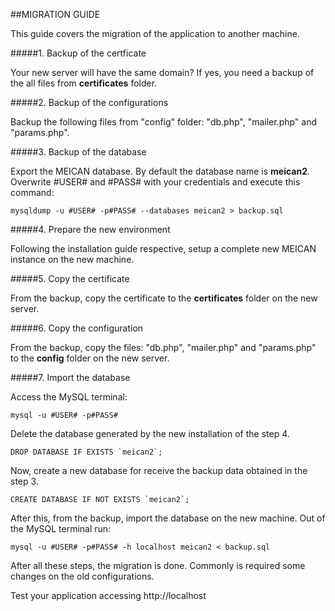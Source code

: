 ##MIGRATION GUIDE

This guide covers the migration of the application to another machine.

#####1. Backup of the certficate

Your new server will have the same domain? If yes, you need a backup of the all files from **certificates** folder.

#####2. Backup of the configurations

Backup the following files from "config" folder: "db.php", "mailer.php" and "params.php". 

#####3. Backup of the database

Export the MEICAN database. By default the database name is **meican2**. Overwrite #USER# and #PASS# with your credentials and execute this command:

```
mysqldump -u #USER# -p#PASS# --databases meican2 > backup.sql
```

#####4. Prepare the new environment

Following the installation guide respective, setup a complete new MEICAN instance on the new machine.

#####5. Copy the certificate

From the backup, copy the certificate to the **certificates** folder on the new server.

#####6. Copy the configuration

From the backup, copy the files: "db.php", "mailer.php" and "params.php" to the **config** folder on the new server.

#####7. Import the database

Access the MySQL terminal:

```
mysql -u #USER# -p#PASS#
```

Delete the database generated by the new installation of the step 4. 

```
DROP DATABASE IF EXISTS `meican2`;
```

Now, create a new database for receive the backup data obtained in the step 3.

```
CREATE DATABASE IF NOT EXISTS `meican2`;
```

After this, from the backup, import the database on the new machine. Out of the MySQL terminal run:

```
mysql -u #USER# -p#PASS# -h localhost meican2 < backup.sql
```

After all these steps, the migration is done. Commonly is required some changes on the old configurations.

Test your application accessing http://localhost

